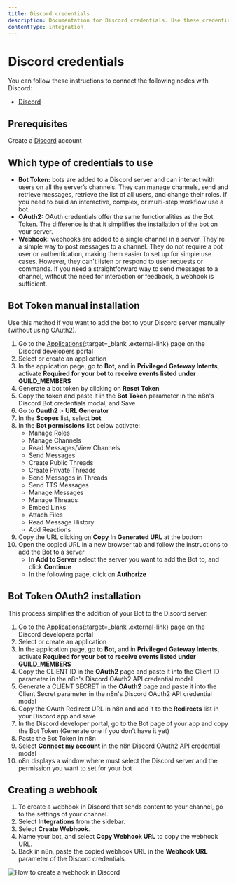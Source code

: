 ```yaml
---
title: Discord credentials
description: Documentation for Discord credentials. Use these credentials to authenticate Discord in n8n, a workflow automation platform.
contentType: integration
---
```


# Discord credentials
You can follow these instructions to connect the following nodes with Discord:

- [Discord](/integrations/builtin/app-nodes/n8n-nodes-base.discord/)


## Prerequisites

Create a [Discord](https://www.discord.com/) account

## Which type of credentials to use

- **Bot Token:** bots are added to a Discord server and can interact with users on all the server’s channels. They can manage channels, send and retrieve messages, retrieve the list of all users, and change their roles. If you need to build an interactive, complex, or multi-step workflow use a bot.
- **OAuth2:** OAuth credentials offer the same functionalities as the Bot Token. The difference is that it simplifies the installation of the bot on your server.
- **Webhook:** webhooks are added to a single channel in a server. They're a simple way to post messages to a channel. They do not require a bot user or authentication, making them easier to set up for simple use cases. However, they can't listen or respond to user requests or commands. If you need a straightforward way to send messages to a channel, without the need for interaction or feedback, a webhook is sufficient.

## Bot Token manual installation

Use this method if you want to add the bot to your Discord server manually (without using OAuth2).

1. Go to the [Applications](https://discord.com/developers/applications){:target=_blank .external-link} page on the Discord developers portal
2. Select or create an application
3. In the application page, go to **Bot**, and in **Privileged Gateway Intents**, activate **Required for your bot to receive events listed under GUILD_MEMBERS**
4. Generate a bot token by clicking on **Reset Token**
5. Copy the token and paste it in the **Bot Token** parameter in the n8n's Discord Bot credentials modal, and Save
6. Go to **Oauth2** > **URL Generator**
7. In the **Scopes** list, select **bot**
8. In the **Bot permissions** list below activate:
    - Manage Roles
    - Manage Channels
    - Read Messages/View Channels
    - Send Messages
    - Create Public Threads
    - Create Private Threads
    - Send Messages in Threads
    - Send TTS Messages
    - Manage Messages
    - Manage Threads
    - Embed Links
    - Attach Files
    - Read Message History
    - Add Reactions    
9. Copy the URL clicking on **Copy** In **Generated URL** at the bottom
10. Open the copied URL in a new browser tab and follow the instructions to add the Bot to a server
    - In **Add to Server** select the server you want to add the Bot to, and click **Continue**
    - In the following page, click on **Authorize**

## Bot Token OAuth2 installation

This process simplifies the addition of your Bot to the Discord server.

1. Go to the [Applications](https://discord.com/developers/applications){:target=_blank .external-link} page on the Discord developers portal
2. Select or create an application
3. In the application page, go to **Bot**, and in **Privileged Gateway Intents**, activate **Required for your bot to receive events listed under GUILD_MEMBERS**
4. Copy the CLIENT ID in the **OAuth2** page and paste it into the Client ID parameter in the n8n's Discord OAuth2 API credential modal
5. Generate a CLIENT SECRET in the **OAuth2** page and paste it into the Client Secret parameter in the n8n's Discord OAuth2 API credential modal
6. Copy the OAuth Redirect URL in n8n and add it to the **Redirects** list in your Discord app and save
7. In the Discord developer portal, go to the Bot page  of your app and copy the Bot Token (Generate one if you don’t have it yet)
8. Paste the Bot Token in n8n
9. Select **Connect my account** in the n8n Discord OAuth2 API credential modal
10. n8n displays a window where must select the Discord server and the permission you want to set for your bot

## Creating a webhook

1. To create a webhook in Discord that sends content to your channel, go to the settings of your channel.
2. Select **Integrations** from the sidebar.
3. Select **Create Webhook**.
4. Name your bot, and select **Copy Webhook URL** to copy the webhook URL.
5. Back in n8n, paste the copied webhook URL in the **Webhook URL** parameter of the Discord credentials.

![How to create a webhook in Discord](/_images/integrations/builtin/credentials/discord/create-webhook.gif)

<!-- ## Using OAuth

1. Access this [Discord Developer Portal](https://discord.com/developers/applications).
2. Click on **New Application**.
3. Enter the name and click **Create**.
4. Use Client Secret and Client ID in your Discord node credentials in n8n.
5. Enter n8n provided redirect URL in the configuration. ![Redirect URL Explanation here](/).


![Getting Discord credentials](/_images/integrations/builtin/credentials/discord/using-oauth.gif) -->

